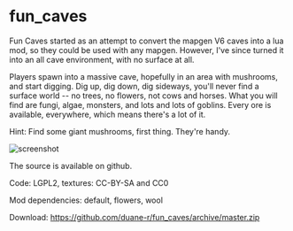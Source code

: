 # fun_caves

Fun Caves started as an attempt to convert the mapgen V6 caves into a lua mod, so they could be used with any mapgen. However, I've since turned it into an all cave environment, with no surface at all.

Players spawn into a massive cave, hopefully in an area with mushrooms, and start digging. Dig up, dig down, dig sideways, you'll never find a surface world -- no trees, no flowers, not cows and horses. What you will find are fungi, algae, monsters, and lots and lots of goblins. Every ore is available, everywhere, which means there's a lot of it.

Hint: Find some giant mushrooms, first thing. They're handy.

![screenshot](https://github.com/duane-r/fun_caves/raw/master/textures/screenshot3.jpg)

The source is available on github.

Code: LGPL2, textures: CC-BY-SA and CC0

Mod dependencies: default, flowers, wool

Download: https://github.com/duane-r/fun_caves/archive/master.zip
